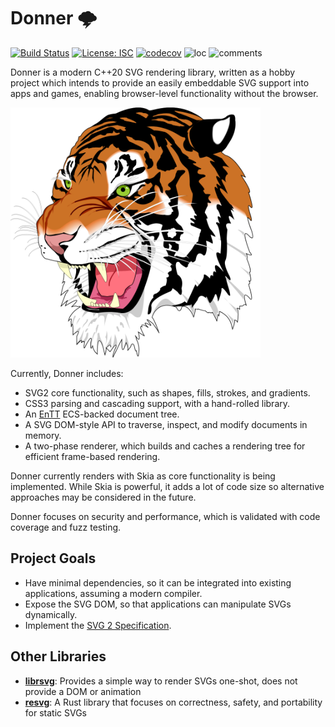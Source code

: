 # Donner 🌩

[![Build Status](https://github.com/jwmcglynn/donner/actions/workflows/main.yml/badge.svg)](https://github.com/jwmcglynn/donner/actions/workflows/main.yml) [![License: ISC](https://img.shields.io/badge/License-ISC-blue.svg)](https://opensource.org/licenses/ISC) [![codecov](https://codecov.io/gh/jwmcglynn/donner/branch/main/graph/badge.svg?token=Z3YJZNKGU0)](https://codecov.io/gh/jwmcglynn/donner)  ![loc](https://gist.githubusercontent.com/jwmcglynn/91f7f490a72af9c06506c8176729d218/raw/loc.svg)
![comments](https://gist.githubusercontent.com/jwmcglynn/91f7f490a72af9c06506c8176729d218/raw/comments.svg)

Donner is a modern C++20 SVG rendering library, written as a hobby project which intends to provide an easily embeddable SVG support into apps and games, enabling browser-level functionality without the browser.

<img src="src/svg/renderer/testdata/golden/Ghostscript_Tiger.png" width="400" height="400" alt="Ghostscript Tiger Example Image">

Currently, Donner includes:
- SVG2 core functionality, such as shapes, fills, strokes, and gradients.
- CSS3 parsing and cascading support, with a hand-rolled library.
- An [EnTT](https://github.com/skypjack/entt) ECS-backed document tree.
- A SVG DOM-style API to traverse, inspect, and modify documents in memory.
- A two-phase renderer, which builds and caches a rendering tree for efficient frame-based rendering.

Donner currently renders with Skia as core functionality is being implemented.  While Skia is powerful, it adds a lot of code size so alternative approaches may be considered in the future.

Donner focuses on security and performance, which is validated with code coverage and fuzz testing.

## Project Goals

- Have minimal dependencies, so it can be integrated into existing applications, assuming a modern compiler.
- Expose the SVG DOM, so that applications can manipulate SVGs dynamically.
- Implement the [SVG 2 Specification](https://www.w3.org/TR/SVG2/).

## Other Libraries

- **[librsvg](https://gitlab.gnome.org/GNOME/librsvg)**: Provides a simple way to render SVGs one-shot, does not provide a DOM or animation
- **[resvg](https://github.com/RazrFalcon/resvg)**: A Rust library that focuses on correctness, safety, and portability for static SVGs
